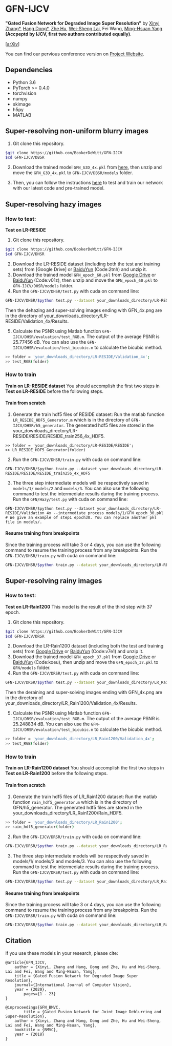 # GFN-IJCV

**"Gated Fusion Network for Degraded Image Super Resolution"** by [Xinyi Zhang*](http://xinyizhang.tech), [Hang Dong*](https://sites.google.com/view/hdong/首页), [Zhe Hu](http://eng.ucmerced.edu/people/zhu), [Wei-Sheng Lai](http://graduatestudents.ucmerced.edu/wlai24/), Fei Wang, [Ming-Hsuan Yang](http://faculty.ucmerced.edu/mhyang/) **(Accpeptd by IJCV, first two authors contributed equally)**.

[[arXiv](https://arxiv.org/abs/2003.00893)]

You can find our pervious conference version on [Project Website](http://xinyizhang.tech/ijcv2020/).


## Dependencies
* Python 3.6
* PyTorch >= 0.4.0
* torchvision
* numpy
* skimage
* h5py
* MATLAB

## Super-resolving non-uniform blurry images

1. Git clone this repository.
```bash
$git clone https://github.com/BookerDeWitt/GFN-IJCV
$cd GFN-IJCV/DBSR
```

2. Download the trained model ``GFN_G3D_4x.pkl`` from [here](https://drive.google.com/open?id=18A-xhZ0Gk5mJPKLUoXBLh6rLSwBPHUrv), then unzip and move the ``GFN_G3D_4x.pkl`` to ``GFN-IJCV/DBSR/models`` folder.

3. Then, you can follow the instructions [here](https://github.com/jacquelinelala/GFN) to test and train our network with our latest code and pre-trained model.

## Super-resolving hazy images
### How to test:
**Test on LR-RESIDE**
1. Git clone this repository.
```bash
$git clone https://github.com/BookerDeWitt/GFN-IJCV
$cd GFN-IJCV/DHSR
```
2. Download the LR-RESIDE dataset (including both the test and training sets) from [Google Drive] or [BaiduYun](https://pan.baidu.com/s/1WrN9o4kYcON4-sirxEE1AA) (Code:2tnh) and unzip it.
3. Download the trained model ``GFN_epoch_60.pkl`` from [Google Drive](https://drive.google.com/open?id=1IkFJ2YoJa2itqMx4gYMVEtIzW2KhpFxA) or [BaiduYun](https://pan.baidu.com/s/1ZYDKfzasJ7nwUj0NFylVLw) (Code:v01z), then unzip and move the ``GFN_epoch_60.pkl`` to ``GFN-IJCV/DHSR/models`` folder.
4. Run the ``GFN-IJCV/DHSR/test.py`` with cuda on command line: 
```bash
GFN-IJCV/DHSR/$python test.py --dataset your_downloads_directory/LR-RESIDE/Validation_4x
```
Then the dehazing and super-solving images ending with GFN_4x.png are in the directory of your_downloads_directory/LR-RESIDE/Validation_4x/Results.

5. Calculate the PSNR using Matlab function ``GFN-IJCV/DHSR/evaluation/test_RGB.m``. The output of the average PSNR is 25.77456 dB. You can also use the ``GFN-IJCV/DHSR/evaluation/test_bicubic.m`` to calculate the bicubic method.  
```bash
>> folder = 'your_downloads_directory/LR-RESIDE/Validation_4x';
>> test_RGB(folder)
```
### How to train
**Train on LR-RESIDE dataset**
You should accomplish the first two steps in **Test on LR-RESIDE** before the following steps.
#### Train from scratch
1. Generate the train hdf5 files of RESIDE dataset: Run the matlab function `LR_RESIDE_HDF5_Generator.m` which is in the directory of `GFN-IJCV/DHSR/h5_generator`. The generated hdf5 files are stored in the your_downloads_directory/LR-RESIDE/RESIDE/RESIDE_train256_4x_HDF5.
```
>> folder = 'your_downloads_directory/LR-RESIDE/RESIDE';
>> LR_RESIDE_HDF5_Generator(folder)
```
2. Run the `GFN-IJCV/DHSR/train.py` with cuda on command line:
```
GFN-IJCV/DHSR/$python train.py --dataset your_downloads_directory/LR-RESIDE/RESIDE/RESIDE_train256_4x_HDF5
```
3. The three step intermediate models will be respectively saved in `models/1/` `models/2` and `models/3`. You can also use the following command to test the intermediate results during the training process. Run the `GFN/Hazy/test.py` with cuda on command line:
```
GFN-IJCV/DHSR/$python test.py --dataset your_downloads_directory/LR-RESIDE/Validation_4x --intermediate_process models/1/GFN_epoch_30.pkl # We give an example of step1 epoch30. You can replace another pkl file in models/.
```
#### Resume training from breakpoints
Since the training process will take 3 or 4 days, you can use the following command to resume the training process from any breakpoints.
Run the ``GFN-IJCV/DHSR/train.py`` with cuda on command line:
```bash
GFN-IJCV/DHSR/$python train.py --dataset your_downloads_directory/LR-RESIDE/RESIDE/RESIDE_train256_4x_HDF5 --resume models/1/GFN_epoch_25.pkl # Just an example of step1 epoch25.
```

## Super-resolving rainy images
### How to test:
**Test on LR-Rain1200**
This model is the result of the third step with 37 epoch.
1. Git clone this repository.
```bash
$git clone https://github.com/BookerDeWitt/GFN-IJCV
$cd GFN-IJCV/DRSR
```
2. Download the LR-Rain1200 dataset (including both the test and training sets) from [Google Drive](https://drive.google.com/open?id=1knnFwszRlFG86QucovWe1TKeN9fwh5Da) or [BaiduYun](https://pan.baidu.com/s/1Z0tKjE_iDi4dpXuJFIMKDQ) (Code:v7e1) and unzip it.
3. Download the trained model ``GFN_epoch_37.pkl`` from [Google Drive](https://drive.google.com/open?id=1R4Ng5lAOfHyywNVXC3BB7mzf2ufvkHHF) or [BaiduYun](https://pan.baidu.com/s/1QHBOrT7eMnXfLtdU189udw) (Code:koeu), then unzip and move the ``GFN_epoch_37.pkl`` to ``GFN/models`` folder.
4. Run the ``GFN-IJCV/DRSR/test.py`` with cuda on command line: 
```bash
GFN-IJCV/DRSR/$python test.py --dataset your_downloads_directory/LR_Rain1200/Validation_4x
```
Then the deraining and super-solving images ending with GFN_4x.png are in the directory of your_downloads_directory/LR_Rain1200/Validation_4x/Results.

5. Calculate the PSNR using Matlab function ``GFN-IJCV/DRSR/evaluation/test_RGB.m``. The output of the average PSNR is 25.248834 dB. You can also use the ``GFN-IJCV/DRSR/evaluation/test_bicubic.m`` to calculate the bicubic method.  
```bash
>> folder = 'your_downloads_directory/LR_Rain1200/Validation_4x';
>> test_RGB(folder)
```

### How to train
**Train on LR-Rain1200 dataset**
You should accomplish the first two steps in **Test on LR-Rain1200** before the following steps.
#### Train from scratch
1. Generate the train hdf5 files of LR_Rain1200 dataset: Run the matlab function ``rain_hdf5_generator.m`` which is in the directory of GFN/h5_generator. The generated hdf5 files are stored in the your_downloads_directory/LR_Rain1200/Rain_HDF5.
```bash
>> folder = 'your_downloads_directory/LR_Rain1200';
>> rain_hdf5_generator(folder)
```
2. Run the ``GFN-IJCV/DRSR/train.py`` with cuda on command line:
```bash
GFN-IJCV/DRSR/$python train.py --dataset your_downloads_directory/LR_Rain1200/Rain_HDF5
```
3. The three step intermediate models will be respectively saved in models/1/ models/2 and models/3. You can also use the following command to test the intermediate results during the training process.
Run the ``GFN-IJCV/DRSR/test.py`` with cuda on command line: 
```bash
GFN-IJCV/DRSR/$python test.py --dataset your_downloads_directory/LR_Rain1200/Validation_4x --intermediate_process models/1/GFN_epoch_25.pkl # We give an example of step1 epoch25. You can replace another pkl file in models/.
```
#### Resume training from breakpoints
Since the training process will take 3 or 4 days, you can use the following command to resume the training process from any breakpoints.
Run the ``GFN-IJCV/DRSR/train.py`` with cuda on command line:
```bash
GFN-IJCV/DRSR/$python train.py --dataset your_downloads_directory/LR_Rain1200/Rain_HDF5 --resume models/1/GFN_epoch_25.pkl # Just an example of step1 epoch25.
```

## Citation

If you use these models in your research, please cite:

	@article{GFN_IJCV,
		author = {Xinyi, Zhang and Hang, Dong and Zhe, Hu and Wei-Sheng, Lai and Fei, Wang and Ming-Hsuan, Yang},
		title = {Gated Fusion Network for Degraded Image Super Resolution},
		journal={International Journal of Computer Vision},
		year = {2020},
    		pages={1 - 23}
	}

	@inproceedings{GFN_BMVC,
    		title = {Gated Fusion Network for Joint Image Deblurring and Super-Resolution},
		author = {Xinyi, Zhang and Hang, Dong and Zhe, Hu and Wei-Sheng, Lai and Fei, Wang and Ming-Hsuan, Yang},
		booktitle = {BMVC},
		year = {2018}
	}

